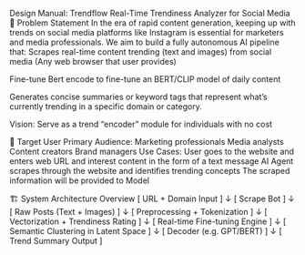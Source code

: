 Design Manual: Trendflow
Real-Time Trendiness Analyzer for Social Media
🎯 Problem Statement
In the era of rapid content generation, keeping up with trends on social media platforms like Instagram is essential for marketers and media professionals. We aim to build a fully autonomous AI pipeline that:
Scrapes real-time content trending (text and images) from social media (Any web browser that user provides)


Fine-tune Bert encode to fine-tune an BERT/CLIP model of daily content


Generates concise summaries or keyword tags that represent what’s currently trending in a specific domain or category.


Vision: Serve as a trend “encoder” module for individuals with no cost

🧠 Target User
Primary Audience:
Marketing professionals
Media analysts
Content creators
Brand managers
Use Cases:
User goes to the website and enters web URL and interest content in the form of a text message
AI Agent scrapes through the website and identifies trending concepts 
The scraped information will be provided to Model

🏗️ System Architecture Overview
[ URL + Domain Input ]
        ↓
   [ Scrape Bot ]
        ↓
[ Raw Posts (Text + Images) ]
        ↓
[ Preprocessing + Tokenization ]
        ↓
[ Vectorization + Trendiness Rating ]
        ↓
[ Real-time Fine-tuning Engine ]
        ↓
[ Semantic Clustering in Latent Space ]
        ↓
[ Decoder (e.g. GPT/BERT) ]
        ↓
[ Trend Summary Output ]
